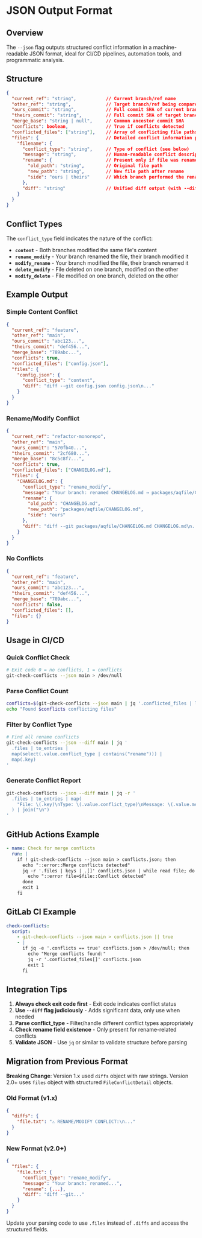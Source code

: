 # JSON Output Format

## Overview

The `--json` flag outputs structured conflict information in a machine-readable JSON format, ideal for CI/CD pipelines, automation tools, and programmatic analysis.

## Structure

```json
{
  "current_ref": "string",           // Current branch/ref name
  "other_ref": "string",             // Target branch/ref being compared
  "ours_commit": "string",           // Full commit SHA of current branch
  "theirs_commit": "string",         // Full commit SHA of target branch
  "merge_base": "string | null",     // Common ancestor commit SHA
  "conflicts": boolean,              // True if conflicts detected
  "conflicted_files": ["string"],    // Array of conflicting file paths
  "files": {                         // Detailed conflict information per file
    "filename": {
      "conflict_type": "string",     // Type of conflict (see below)
      "message": "string",           // Human-readable conflict description
      "rename": {                    // Present only if file was renamed
        "old_path": "string",        // Original file path
        "new_path": "string",        // New file path after rename
        "side": "ours | theirs"      // Which branch performed the rename
      },
      "diff": "string"               // Unified diff output (with --diff flag)
    }
  }
}
```

## Conflict Types

The `conflict_type` field indicates the nature of the conflict:

- **`content`** - Both branches modified the same file's content
- **`rename_modify`** - Your branch renamed the file, their branch modified it
- **`modify_rename`** - Your branch modified the file, their branch renamed it
- **`delete_modify`** - File deleted on one branch, modified on the other
- **`modify_delete`** - File modified on one branch, deleted on the other

## Example Output

### Simple Content Conflict

```json
{
  "current_ref": "feature",
  "other_ref": "main",
  "ours_commit": "abc123...",
  "theirs_commit": "def456...",
  "merge_base": "789abc...",
  "conflicts": true,
  "conflicted_files": ["config.json"],
  "files": {
    "config.json": {
      "conflict_type": "content",
      "diff": "diff --git config.json config.json\n..."
    }
  }
}
```

### Rename/Modify Conflict

```json
{
  "current_ref": "refactor-monorepo",
  "other_ref": "main",
  "ours_commit": "570fb40...",
  "theirs_commit": "2cf680...",
  "merge_base": "8c5c8f7...",
  "conflicts": true,
  "conflicted_files": ["CHANGELOG.md"],
  "files": {
    "CHANGELOG.md": {
      "conflict_type": "rename_modify",
      "message": "Your branch: renamed CHANGELOG.md → packages/aqfile/CHANGELOG.md\nTheir branch: modified CHANGELOG.md",
      "rename": {
        "old_path": "CHANGELOG.md",
        "new_path": "packages/aqfile/CHANGELOG.md",
        "side": "ours"
      },
      "diff": "diff --git packages/aqfile/CHANGELOG.md CHANGELOG.md\n..."
    }
  }
}
```

### No Conflicts

```json
{
  "current_ref": "feature",
  "other_ref": "main",
  "ours_commit": "abc123...",
  "theirs_commit": "def456...",
  "merge_base": "789abc...",
  "conflicts": false,
  "conflicted_files": [],
  "files": {}
}
```

## Usage in CI/CD

### Quick Conflict Check

```bash
# Exit code 0 = no conflicts, 1 = conflicts
git-check-conflicts --json main > /dev/null
```

### Parse Conflict Count

```bash
conflicts=$(git-check-conflicts --json main | jq '.conflicted_files | length')
echo "Found $conflicts conflicting files"
```

### Filter by Conflict Type

```bash
# Find all rename conflicts
git-check-conflicts --json --diff main | jq '
  .files | to_entries |
  map(select(.value.conflict_type | contains("rename"))) |
  map(.key)
'
```

### Generate Conflict Report

```bash
git-check-conflicts --json --diff main | jq -r '
  .files | to_entries | map(
    "File: \(.key)\nType: \(.value.conflict_type)\nMessage: \(.value.message // "N/A")\n"
  ) | join("\n")
'
```

## GitHub Actions Example

```yaml
- name: Check for merge conflicts
  run: |
    if ! git-check-conflicts --json main > conflicts.json; then
      echo "::error::Merge conflicts detected"
      jq -r '.files | keys | .[]' conflicts.json | while read file; do
        echo "::error file=$file::Conflict detected"
      done
      exit 1
    fi
```

## GitLab CI Example

```yaml
check-conflicts:
  script:
    - git-check-conflicts --json main > conflicts.json || true
    - |
      if jq -e '.conflicts == true' conflicts.json > /dev/null; then
        echo "Merge conflicts found:"
        jq -r '.conflicted_files[]' conflicts.json
        exit 1
      fi
```

## Integration Tips

1. **Always check exit code first** - Exit code indicates conflict status
2. **Use `--diff` flag judiciously** - Adds significant data, only use when needed
3. **Parse conflict_type** - Filter/handle different conflict types appropriately
4. **Check rename field existence** - Only present for rename-related conflicts
5. **Validate JSON** - Use `jq` or similar to validate structure before parsing

## Migration from Previous Format

**Breaking Change**: Version 1.x used `diffs` object with raw strings. Version 2.0+ uses `files` object with structured `FileConflictDetail` objects.

### Old Format (v1.x)
```json
{
  "diffs": {
    "file.txt": "⚠️ RENAME/MODIFY CONFLICT:\n..."
  }
}
```

### New Format (v2.0+)
```json
{
  "files": {
    "file.txt": {
      "conflict_type": "rename_modify",
      "message": "Your branch: renamed...",
      "rename": {...},
      "diff": "diff --git..."
    }
  }
}
```

Update your parsing code to use `.files` instead of `.diffs` and access the structured fields.
